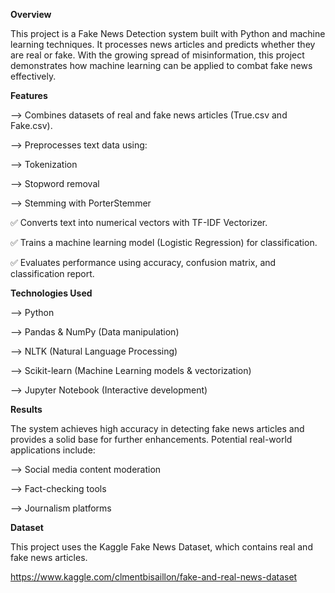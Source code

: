 **Overview**

This project is a Fake News Detection system built with Python and machine learning techniques. 
It processes news articles and predicts whether they are real or fake. 
With the growing spread of misinformation, this project demonstrates how machine learning can be applied to combat fake news effectively.

**Features**

--> Combines datasets of real and fake news articles (True.csv and Fake.csv).

--> Preprocesses text data using:

--> Tokenization

--> Stopword removal

--> Stemming with PorterStemmer

  ✅ Converts text into numerical vectors with TF-IDF Vectorizer.
  
  ✅ Trains a machine learning model (Logistic Regression) for classification.
  
  ✅ Evaluates performance using accuracy, confusion matrix, and classification report.

**Technologies Used**

--> Python

--> Pandas & NumPy (Data manipulation)

--> NLTK (Natural Language Processing)

--> Scikit-learn (Machine Learning models & vectorization)

--> Jupyter Notebook (Interactive development)

**Results**

The system achieves high accuracy in detecting fake news articles and provides a solid base for further enhancements. 
Potential real-world applications include:

--> Social media content moderation

--> Fact-checking tools

--> Journalism platforms

**Dataset**

This project uses the Kaggle Fake News Dataset, which contains real and fake news articles.

https://www.kaggle.com/clmentbisaillon/fake-and-real-news-dataset
